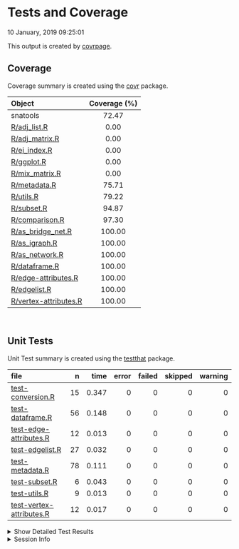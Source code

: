 Tests and Coverage
================
10 January, 2019 09:25:01

This output is created by
[covrpage](https://github.com/metrumresearchgroup/covrpage).

## Coverage

Coverage summary is created using the
[covr](https://github.com/r-lib/covr) package.

| Object                                            | Coverage (%) |
| :------------------------------------------------ | :----------: |
| snatools                                          |    72.47     |
| [R/adj\_list.R](../R/adj_list.R)                  |     0.00     |
| [R/adj\_matrix.R](../R/adj_matrix.R)              |     0.00     |
| [R/ei\_index.R](../R/ei_index.R)                  |     0.00     |
| [R/ggplot.R](../R/ggplot.R)                       |     0.00     |
| [R/mix\_matrix.R](../R/mix_matrix.R)              |     0.00     |
| [R/metadata.R](../R/metadata.R)                   |    75.71     |
| [R/utils.R](../R/utils.R)                         |    79.22     |
| [R/subset.R](../R/subset.R)                       |    94.87     |
| [R/comparison.R](../R/comparison.R)               |    97.30     |
| [R/as\_bridge\_net.R](../R/as_bridge_net.R)       |    100.00    |
| [R/as\_igraph.R](../R/as_igraph.R)                |    100.00    |
| [R/as\_network.R](../R/as_network.R)              |    100.00    |
| [R/dataframe.R](../R/dataframe.R)                 |    100.00    |
| [R/edge-attributes.R](../R/edge-attributes.R)     |    100.00    |
| [R/edgelist.R](../R/edgelist.R)                   |    100.00    |
| [R/vertex-attributes.R](../R/vertex-attributes.R) |    100.00    |

<br>

## Unit Tests

Unit Test summary is created using the
[testthat](https://github.com/r-lib/testthat)
package.

| file                                                          |  n |  time | error | failed | skipped | warning |
| :------------------------------------------------------------ | -: | ----: | ----: | -----: | ------: | ------: |
| [test-conversion.R](testthat/test-conversion.R)               | 15 | 0.347 |     0 |      0 |       0 |       0 |
| [test-dataframe.R](testthat/test-dataframe.R)                 | 56 | 0.148 |     0 |      0 |       0 |       0 |
| [test-edge-attributes.R](testthat/test-edge-attributes.R)     | 12 | 0.013 |     0 |      0 |       0 |       0 |
| [test-edgelist.R](testthat/test-edgelist.R)                   | 27 | 0.032 |     0 |      0 |       0 |       0 |
| [test-metadata.R](testthat/test-metadata.R)                   | 78 | 0.111 |     0 |      0 |       0 |       0 |
| [test-subset.R](testthat/test-subset.R)                       |  6 | 0.043 |     0 |      0 |       0 |       0 |
| [test-utils.R](testthat/test-utils.R)                         |  9 | 0.013 |     0 |      0 |       0 |       0 |
| [test-vertex-attributes.R](testthat/test-vertex-attributes.R) | 12 | 0.017 |     0 |      0 |       0 |       0 |

<details closed>

<summary> Show Detailed Test Results
</summary>

| file                                                                  | context                                   | test                                                 | status |  n |  time |
| :-------------------------------------------------------------------- | :---------------------------------------- | :--------------------------------------------------- | :----- | -: | ----: |
| [test-conversion.R](testthat/test-conversion.R#L15_L17)               | graph conversion                          | network objects convert to igraph correctly          | PASS   | 10 | 0.183 |
| [test-conversion.R](testthat/test-conversion.R#L89_L91)               | graph conversion                          | igraph objects convert to network correctly          | PASS   |  4 | 0.123 |
| [test-conversion.R](testthat/test-conversion.R#L107_L109)             | graph conversion                          | nested attributes and networkDynamic objects work    | PASS   |  1 | 0.041 |
| [test-dataframe.R](testthat/test-dataframe.R#L67_L70)                 | vertex/edge data frame construction works | vertex data frame construction works                 | PASS   |  6 | 0.018 |
| [test-dataframe.R](testthat/test-dataframe.R#L104_L107)               | vertex/edge data frame construction works | edge data frame construction works                   | PASS   |  6 | 0.035 |
| [test-dataframe.R](testthat/test-dataframe.R#L223_L226)               | vertex/edge data frame construction works | bipartite vertex data frame construction works       | PASS   |  4 | 0.009 |
| [test-dataframe.R](testthat/test-dataframe.R#L248_L251)               | vertex/edge data frame construction works | bipartite edge data frame construction works         | PASS   |  3 | 0.007 |
| [test-dataframe.R](testthat/test-dataframe.R#L282_L285)               | vertex/edge data frame construction works | handling 0 optional vertex columns works as expected | PASS   |  4 | 0.007 |
| [test-dataframe.R](testthat/test-dataframe.R#L313_L316)               | vertex/edge data frame construction works | vrt\_dfs from igraphs missing names work as expected | PASS   |  2 | 0.005 |
| [test-dataframe.R](testthat/test-dataframe.R#L343_L346)               | vertex/edge data frame construction works | handling 0 optional edge columns works as expected   | PASS   |  4 | 0.007 |
| [test-dataframe.R](testthat/test-dataframe.R#L369)                    | vertex/edge data frame construction works | nested attributes and networkDynamic objects work    | PASS   | 11 | 0.036 |
| [test-dataframe.R](testthat/test-dataframe.R#L385)                    | vertex/edge data frame construction works | empty graphs works                                   | PASS   | 16 | 0.024 |
| [test-edge-attributes.R](testthat/test-edge-attributes.R#L29_L32)     | edge attributes                           | attribute name extraction works                      | PASS   |  3 | 0.002 |
| [test-edge-attributes.R](testthat/test-edge-attributes.R#L48_L51)     | edge attributes                           | specific attribute extraction works                  | PASS   |  6 | 0.009 |
| [test-edge-attributes.R](testthat/test-edge-attributes.R#L85_L87)     | edge attributes                           | empty attributes return NULL                         | PASS   |  3 | 0.002 |
| [test-edgelist.R](testthat/test-edgelist.R#L92_L95)                   | edgelist construction works               | raw edgelists build properly                         | PASS   | 12 | 0.016 |
| [test-edgelist.R](testthat/test-edgelist.R#L153_L156)                 | edgelist construction works               | edgelist objects: use\_names = TRUE                  | PASS   |  6 | 0.007 |
| [test-edgelist.R](testthat/test-edgelist.R#L190_L193)                 | edgelist construction works               | edgelist objects: vrt\_attr = ‘foo’                  | PASS   |  6 | 0.006 |
| [test-edgelist.R](testthat/test-edgelist.R#L285_L288)                 | edgelist construction works               | raw bipartite edgelists build properly               | PASS   |  3 | 0.003 |
| [test-metadata.R](testthat/test-metadata.R#L58_L60)                   | metadata queries                          | net\_is\_directed is correct                         | PASS   |  6 | 0.005 |
| [test-metadata.R](testthat/test-metadata.R#L89_L91)                   | metadata queries                          | net\_is\_multiplex is correct                        | PASS   | 12 | 0.015 |
| [test-metadata.R](testthat/test-metadata.R#L140_L142)                 | metadata queries                          | net\_has\_loops is correct                           | PASS   | 12 | 0.011 |
| [test-metadata.R](testthat/test-metadata.R#L191_L193)                 | metadata queries                          | net\_has\_isolates is correct                        | PASS   | 12 | 0.011 |
| [test-metadata.R](testthat/test-metadata.R#L250_L253)                 | metadata queries                          | net\_count\_vertices is correct                      | PASS   | 12 | 0.011 |
| [test-metadata.R](testthat/test-metadata.R#L315_L318)                 | metadata queries                          | net\_count\_edges is correct                         | PASS   | 12 | 0.011 |
| [test-metadata.R](testthat/test-metadata.R#L389_L391)                 | metadata queries                          | net\_is\_bipartite works                             | PASS   |  6 | 0.039 |
| [test-metadata.R](testthat/test-metadata.R#L415_L418)                 | metadata queries                          | net\_count\_actors works                             | PASS   |  6 | 0.008 |
| [test-subset.R](testthat/test-subset.R#L18_L20)                       | subsetting edges and vertices             | edg\_subset() works                                  | PASS   |  4 | 0.028 |
| [test-subset.R](testthat/test-subset.R#L60_L62)                       | subsetting edges and vertices             | vrt\_subset() works                                  | PASS   |  2 | 0.015 |
| [test-utils.R](testthat/test-utils.R#L4_L6)                           | internal utility functions                | utils work as expected                               | PASS   |  9 | 0.013 |
| [test-vertex-attributes.R](testthat/test-vertex-attributes.R#L27_L30) | vertex attributes                         | attribute name extraction works                      | PASS   |  2 | 0.002 |
| [test-vertex-attributes.R](testthat/test-vertex-attributes.R#L41_L44) | vertex attributes                         | specific attribute extraction works                  | PASS   |  4 | 0.007 |
| [test-vertex-attributes.R](testthat/test-vertex-attributes.R#L61_L64) | vertex attributes                         | vertex name extraction works                         | PASS   |  2 | 0.002 |
| [test-vertex-attributes.R](testthat/test-vertex-attributes.R#L83_L85) | vertex attributes                         | empty attributes return NULL                         | PASS   |  4 | 0.006 |

</details>

<details>

<summary> Session Info </summary>

| Field    | Value                         |
| :------- | :---------------------------- |
| Version  | R version 3.5.2 (2018-12-20)  |
| Platform | x86\_64-pc-linux-gnu (64-bit) |
| Running  | Ubuntu 18.04.1 LTS            |
| Language | en\_US                        |
| Timezone | America/Los\_Angeles          |

| Package  | Version |
| :------- | :------ |
| testthat | 2.0.1   |
| covr     | 3.2.1   |
| covrpage | 0.0.69  |

</details>

<!--- Final Status : pass --->
